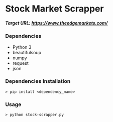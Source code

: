 # Stock Market Scrapper
##### Target URL: https://www.theedgemarkets.com/

### Dependencies
- Python 3
- beautifulsoup
- numpy 
- request
- json

### Dependencies Installation
```shell
> pip install <dependency_name>
```

### Usage
```shell
> python stock-scrapper.py
```